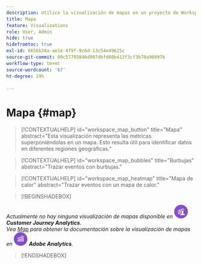 ```yaml
---
description: Utilice la visualización de mapas en un proyecto de Workspace.
title: Mapa
feature: Visualizations
role: User, Admin
hide: true
hidefromtoc: true
exl-id: 6656b34a-ae1e-4f9f-9c6d-13c54e49625c
source-git-commit: 00c57793846d997dbfd80b413f3cf3b78a96097b
workflow-type: tm+mt
source-wordcount: '67'
ht-degree: 19%

---
```


# Mapa {#map}

<!-- markdownlint-disable MD034 -->

>[!CONTEXTUALHELP]
>id="workspace_map_button"
>title="Mapa"
>abstract="Esta visualización representa las métricas superponiéndolas en un mapa. Esto resulta útil para identificar datos en diferentes regiones geográficas."

<!-- markdownlint-enable MD034 -->

<!-- markdownlint-disable MD034 -->

>[!CONTEXTUALHELP]
>id="workspace_map_bubbles"
>title="Burbujas"
>abstract="Trazar eventos con burbujas."

<!-- markdownlint-enable MD034 -->

<!-- markdownlint-disable MD034 -->

>[!CONTEXTUALHELP]
>id="workspace_map_heatmap"
>title="Mapa de calor"
>abstract="Trazar eventos con un mapa de calor."

<!-- markdownlint-enable MD034 -->

>[!BEGINSHADEBOX]

_Actualmente no hay ninguna visualización de mapas disponible en_ ![CustomerJourneyAnalytics](/help/assets/icons/CustomerJourneyAnalytics.svg) _**Customer Journey Analytics**._<br/>_Vea [Map](https://experienceleague.adobe.com/en/docs/analytics/analyze/analysis-workspace/visualizations/map-visualization) para obtener la documentación sobre la visualización de mapas en_ ![Adobe Analytics](/help/assets/icons/AdobeAnalytics.svg) _**Adobe Analytics**._

>[!ENDSHADEBOX]
